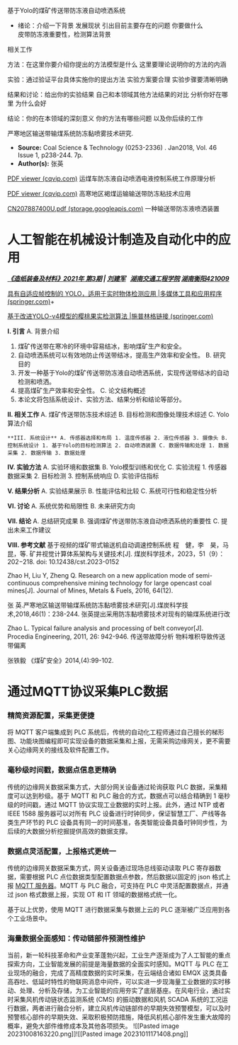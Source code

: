 基于Yolo的煤矿传送带防冻液自动喷洒系统

  
 
 - 绪论：介绍一下背景 发展现状 引出目前主要存在的问题 你要做什么         
皮带防冻液重要性，检测算法背景

相关工作

方法：在这里你要介绍你提出的方法模型是什么 这里要理论说明你的方法的内涵

实验：通过验证平台具体实施你的提出方法 实验方案要合理 实验步骤要清晰明确

结果和讨论：给出你的实验结果 自己和本领域其他方法结果的对比 分析你好在哪里 为什么会好

结论：你的在本领域的深刻意义 你的方法有哪些问题 以及你后续的工作



 
 
 严寒地区输送带输煤系统防冻黏喷雾技术研究.
- **Source:** Coal Science & Technology (0253-2336) . Jan2018, Vol. 46 Issue 1, p238-244. 7p.
- **Author(s):** 张英

[PDF viewer (cqvip.com)](http://www.cqvip.com/main/viewer.aspx?id=38594376&type=5&sign=864d6280196bddf8696330f0da129d55&view=1)
运煤车防冻液自动喷洒电液控制系统工作原理分析

[PDF viewer (cqvip.com)](http://www.cqvip.com/main/viewer.aspx?id=45944594&type=5&sign=45c03e5a84072157987064c234bc4911&view=1)
高寒地区褐煤运输输送带防冻粘技术应用

[CN207887400U.pdf (storage.googleapis.com)](https://patentimages.storage.googleapis.com/e2/93/c8/47ab40556702e4/CN207887400U.pdf)
一种输送带防冻液喷洒装置

# 人工智能在机械设计制造及自动化中的应用[](http://www.cqvip.com/qikan/other/jianjie.aspx)

**_[《造纸装备及材料》2021年 第3期](http://www.cqvip.com/qikan/Detail.aspx?gch=90019A&years=2021&num=03) | [刘建军](http://www.cqvip.com/main/search.aspx?w=%e5%88%98%e5%bb%ba%e5%86%9b)   [湖南交通工程学院](http://www.cqvip.com/main/search.aspx?o=%e6%b9%96%e5%8d%97%e4%ba%a4%e9%80%9a%e5%b7%a5%e7%a8%8b%e5%ad%a6%e9%99%a2) [湖南衡阳421009](http://www.cqvip.com/main/search.aspx?o=%e6%b9%96%e5%8d%97%e8%a1%a1%e9%98%b3421009)_**


[具有自适应帧控制的 YOLO，适用于实时物体检测应用 |多媒体工具和应用程序 (springer.com)](https://link.springer.com/article/10.1007/s11042-021-11480-0)+


[基于改进YOLO-v4模型的樱桃果实检测算法 |施普林格链接 (springer.com)](https://link.springer.com/article/10.1007/s00521-021-06029-z)


**I. 引言** 
A. 背景介绍 
1. 煤矿传送带在寒冷的环境中容易结冰，影响煤矿生产和安全。 
2. 自动喷洒系统可以有效地防止传送带结冰，提高生产效率和安全性。 
B. 研究目的 
1. 开发一种基于Yolo的煤矿传送带防冻液自动喷洒系统，实现传送带结冰的自动检测和喷洒。
2. 提高煤矿生产效率和安全性。 
C. 论文结构概述 
1. 本论文将包括系统设计、实验方法、结果分析和结论等部分。

**II. 相关工作** A. 煤矿传送带防冻技术综述 B. 目标检测和图像处理技术综述 C. Yolo算法介绍

	**III. 系统设计** A. 传感器选择和布局 1. 温度传感器 2. 液位传感器 3. 摄像头 B. 控制系统设计 1. 基于Yolo的目标检测算法 2. 自动喷洒装置 C. 数据传输和处理 1. 数据采集 2. 数据传输 3. 数据处理

**IV. 实验方法** A. 实验环境和数据集 B. Yolo模型训练和优化 C. 实验流程 1. 传感器数据采集 2. 目标检测 3. 控制系统响应 D. 实验评估指标

**V. 结果分析** A. 实验结果展示 B. 性能评估和比较 C. 系统可行性和稳定性分析

**VI. 讨论** A. 系统优势和局限性 B. 未来研究方向

**VII. 结论** A. 总结研究成果 B. 强调煤矿传送带防冻液自动喷洒系统的重要性 C. 提出未来工作建议

**VIII. 参考文献**
基于视频的煤矿带式输送机自动调速控制系统
程　健，李　昊，马　昆，等. 矿井视觉计算体系架构与关键技术[J]. 煤炭科学技术，2023，51（9）：202−218. doi:  10.12438/cst.2023-0152

Zhao H, Liu Y, Zheng Q. Research on a new application mode of semi-continuous comprehensive mining technology for large opencast coal mines[J]. Journal of Mines, Metals & Fuels, 2016, 64(12).

张 英.严寒地区输送带输煤系统防冻黏喷雾技术研究[J].煤炭科学技术,2018,46(1)：238-244. 张英提出采用防冻黏喷雾技术对现有的输煤系统进行改

Zhao L. Typical failure analysis and processing of belt conveyor[J]. Procedia Engineering, 2011, 26: 942-946. 传送带故障分析 物料堆积导致传送带偏离

张铁毅 《煤矿安全》2014,(4):99-102.


# 通过MQTT协议采集PLC数据

### 精简资源配置，采集更便捷

将 MQTT 客户端集成到 PLC 系统后，传统的自动化工程师通过自己擅长的梯形图、功能块图编程即可实现设备的数据采集和上报，无需采购边缘网关，更不需要关心边缘网关的接线及软件配置工作。

### 毫秒级时间戳，数据点信息更精确

传统的边缘网关数据采集方式，大部分网关设备通过轮询获取 PLC 数据，采集精度可以达到秒级。基于 MQTT 和 PLC 融合的方式，数据点可以结合精确到 1 毫秒级的时间戳，通过 MQTT 协议实现工业数据的实时上报。此外，通过 NTP 或者 IEEE 1588 服务器可以对所有 PLC 设备进行时钟同步，保证智慧工厂、产线等各类生产环节的 PLC 设备具有同一的时间基准，各类智能设备具备时钟同步性，为后续的大数据分析挖掘提供高效的数据支撑。

### 数据点灵活配置，上报格式更统一

传统的边缘网关数据采集方式，网关设备通过现场总线驱动读取 PLC 寄存器数据，需要根据 PLC 点位数据类型配置数据点参数，然后数据以固定的 json 格式上报 [MQTT 服务器](https://www.emqx.io/zh)。MQTT 与 PLC 融合，可支持在 PLC 中灵活配置数据点，并通过 json 格式数据上报，实现 OT 和 IT 领域的数据格式统一化。

基于以上优势，使用 MQTT 进行数据采集与数据上云的 PLC 逐渐被广泛应用到各个工业场景中。

### 海量数据全面感知：传动链部件预测性维护

当前，新一轮科技革命和产业变革蓬勃兴起，工业生产逐渐成为了人工智能的重点探索方向，工业智能发展的前提是海量数据的全面实时感知。MQTT 与 PLC 在工业现场的融合，完成了高精度数据的实时采集，在云端结合诸如 EMQX 这类具备高吞吐、低延时特性的物联网消息中间件，可以实进一步现海量工业数据的实时移动、处理、分析及存储，为工业智能的应用夯实了底层基座。在风电行业，通过实时采集风机传动链状态监测系统 (CMS) 的振动数据和风机 SCADA 系统的工况运行数据，两者进行融合分析，建立风机传动链部件的早期失效预警模型，可以及时预警核心部件的早期失效、采取积极预防措施，降低风机核心部件发生重大故障的概率，避免大部件维修成本及其他各项损失。
![[Pasted image 20231008163220.png]]![[Pasted image 20231011171408.png]]